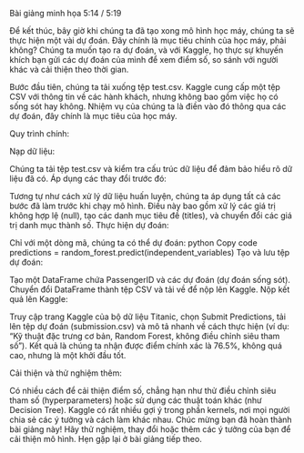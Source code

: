 Bài giảng minh họa
5:14 / 5:19

Để kết thúc, bây giờ khi chúng ta đã tạo xong mô hình học máy, chúng ta sẽ thực hiện một vài dự đoán. Đây chính là mục tiêu chính của học máy, phải không? Chúng ta muốn tạo ra dự đoán, và với Kaggle, họ thực sự khuyến khích bạn gửi các dự đoán của mình để xem điểm số, so sánh với người khác và cải thiện theo thời gian.

Bước đầu tiên, chúng ta tải xuống tệp test.csv. Kaggle cung cấp một tệp CSV với thông tin về các hành khách, nhưng không bao gồm việc họ có sống sót hay không. Nhiệm vụ của chúng ta là điền vào đó thông qua các dự đoán, đây chính là mục tiêu của học máy.

Quy trình chính:

Nạp dữ liệu:

Chúng ta tải tệp test.csv và kiểm tra cấu trúc dữ liệu để đảm bảo hiểu rõ dữ liệu đã có.
Áp dụng các thay đổi trước đó:

Tương tự như cách xử lý dữ liệu huấn luyện, chúng ta áp dụng tất cả các bước đã làm trước khi chạy mô hình. Điều này bao gồm xử lý các giá trị không hợp lệ (null), tạo các danh mục tiêu đề (titles), và chuyển đổi các giá trị danh mục thành số.
Thực hiện dự đoán:

Chỉ với một dòng mã, chúng ta có thể dự đoán:
python
Copy code
predictions = random_forest.predict(independent_variables)
Tạo và lưu tệp dự đoán:

Tạo một DataFrame chứa PassengerID và các dự đoán (dự đoán sống sót).
Chuyển đổi DataFrame thành tệp CSV và tải về để nộp lên Kaggle.
Nộp kết quả lên Kaggle:

Truy cập trang Kaggle của bộ dữ liệu Titanic, chọn Submit Predictions, tải lên tệp dự đoán (submission.csv) và mô tả nhanh về cách thực hiện (ví dụ: “Kỹ thuật đặc trưng cơ bản, Random Forest, không điều chỉnh siêu tham số”).
Kết quả là chúng ta nhận được điểm chính xác là 76.5%, không quá cao, nhưng là một khởi đầu tốt.

Cải thiện và thử nghiệm thêm:

Có nhiều cách để cải thiện điểm số, chẳng hạn như thử điều chỉnh siêu tham số (hyperparameters) hoặc sử dụng các thuật toán khác (như Decision Tree). Kaggle có rất nhiều gợi ý trong phần kernels, nơi mọi người chia sẻ các ý tưởng và cách làm khác nhau.
Chúc mừng bạn đã hoàn thành bài giảng này! Hãy thử nghiệm, thay đổi hoặc thêm các ý tưởng của bạn để cải thiện mô hình. Hẹn gặp lại ở bài giảng tiếp theo.